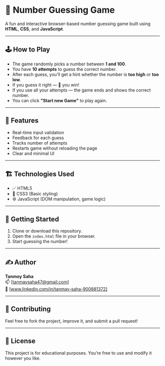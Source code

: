 # 🎯 Number Guessing Game

A fun and interactive browser-based number guessing game built using **HTML**, **CSS**, and **JavaScript**.

---

## 🕹️ How to Play

- The game randomly picks a number between **1 and 100**.
- You have **10 attempts** to guess the correct number.
- After each guess, you’ll get a hint whether the number is **too high** or **too low**.
- If you guess it right — 🎉 you win!
- If you use all your attempts — the game ends and shows the correct number.
- You can click **"Start new Game"** to play again.

---

## 🧠 Features

- Real-time input validation
- Feedback for each guess
- Tracks number of attempts
- Restarts game without reloading the page
- Clear and minimal UI

---

## 🏗️ Technologies Used

- ✅ HTML5
- 🎨 CSS3 (Basic styling)
- ⚙️ JavaScript (DOM manipulation, game logic)

---

## 🚀 Getting Started

1. Clone or download this repository.
2. Open the `index.html` file in your browser.
3. Start guessing the number!

---

## ✍️ Author

**Tanmoy Saha**  
📫 [tanmaysaha47@gmail.com]  
🔗 [www.linkedin.com/in/tanmay-saha-900881372]

---

## 🙌 Contributing

Feel free to fork the project, improve it, and submit a pull request!

---

## 📄 License

This project is for educational purposes. You’re free to use and modify it however you like.
